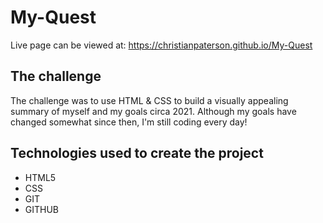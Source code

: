 # My-Quest

Live page can be viewed at: https://christianpaterson.github.io/My-Quest

## The challenge

The challenge was to use HTML & CSS to build a visually appealing summary of myself and my goals circa 2021.
Although my goals have changed somewhat since then, I'm still coding every day!

## Technologies used to create the project 

<ul>
<li>HTML5</li>
<li>CSS</li>
<li>GIT</li>
<li>GITHUB</li>
</ul>
